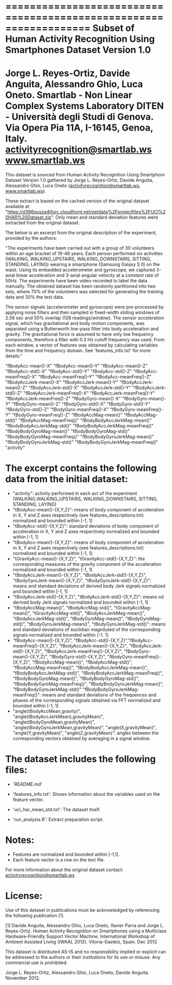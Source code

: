 ==================================================================
Subset of Human Activity Recognition Using Smartphones Dataset
Version 1.0
==================================================================
Jorge L. Reyes-Ortiz, Davide Anguita, Alessandro Ghio, Luca Oneto.
Smartlab - Non Linear Complex Systems Laboratory
DITEN - Università degli Studi di Genova.
Via Opera Pia 11A, I-16145, Genoa, Italy.
activityrecognition@smartlab.ws
www.smartlab.ws
==================================================================

This dataset is sourced from Human Activity Recognition Using Smartphonr Dataset Version 1.0 gathered by Jorge L. Reyes-Ortiz, Davide Anguita, Alessandro Ghio, Luca Oneto (activityrecognition@smartlab.ws, www.smartlab.ws).

These extract is based on the cached version of the original dataset available at "https://d396qusza40orc.cloudfront.net/getdata%2Fprojectfiles%2FUCI%20HAR%20Dataset.zip". Only mean and standard deviation features were extracted from the original dataset.

The below is an excerpt from the original description of the experiment, provided by the authors:

"The experiments have been carried out with a group of 30 volunteers within an age bracket of 19-48 years. Each person performed six activities (WALKING, WALKING_UPSTAIRS, WALKING_DOWNSTAIRS, SITTING, STANDING, LAYING) wearing a smartphone (Samsung Galaxy S II) on the waist. Using its embedded accelerometer and gyroscope, we captured 3-axial linear acceleration and 3-axial angular velocity at a constant rate of 50Hz. The experiments have been video-recorded to label the data manually. The obtained dataset has been randomly partitioned into two sets, where 70% of the volunteers was selected for generating the training data and 30% the test data. 

The sensor signals (accelerometer and gyroscope) were pre-processed by applying noise filters and then sampled in fixed-width sliding windows of 2.56 sec and 50% overlap (128 readings/window). The sensor acceleration signal, which has gravitational and body motion components, was separated using a Butterworth low-pass filter into body acceleration and gravity. The gravitational force is assumed to have only low frequency components, therefore a filter with 0.3 Hz cutoff frequency was used. From each window, a vector of features was obtained by calculating variables from the time and frequency domain. See 'features_info.txt' for more details."

 "fBodyAcc-mean()-X" "fBodyAcc-mean()-Y" "fBodyAcc-mean()-Z" "fBodyAcc-std()-X" "fBodyAcc-std()-Y" "fBodyAcc-std()-Z" "fBodyAcc-meanFreq()-X" "fBodyAcc-meanFreq()-Y" "fBodyAcc-meanFreq()-Z" "fBodyAccJerk-mean()-X" "fBodyAccJerk-mean()-Y" "fBodyAccJerk-mean()-Z" "fBodyAccJerk-std()-X" "fBodyAccJerk-std()-Y" "fBodyAccJerk-std()-Z" "fBodyAccJerk-meanFreq()-X" "fBodyAccJerk-meanFreq()-Y" "fBodyAccJerk-meanFreq()-Z" "fBodyGyro-mean()-X" "fBodyGyro-mean()-Y" "fBodyGyro-mean()-Z" "fBodyGyro-std()-X" "fBodyGyro-std()-Y" "fBodyGyro-std()-Z" "fBodyGyro-meanFreq()-X" "fBodyGyro-meanFreq()-Y" "fBodyGyro-meanFreq()-Z" "fBodyAccMag-mean()" "fBodyAccMag-std()" "fBodyAccMag-meanFreq()" "fBodyBodyAccJerkMag-mean()" "fBodyBodyAccJerkMag-std()" "fBodyBodyAccJerkMag-meanFreq()" "fBodyBodyGyroMag-mean()" "fBodyBodyGyroMag-std()" "fBodyBodyGyroMag-meanFreq()" "fBodyBodyGyroJerkMag-mean()" "fBodyBodyGyroJerkMag-std()" "fBodyBodyGyroJerkMag-meanFreq()" "activity"

The excerpt contains the following data from the initial dataset:
======================================

- "activity": activity performed in each act of the experiment (WALKING,WALKING_UPSTAIRS, WALKING_DOWNSTAIRS, SITTING, STANDING, LAYING)
- "tBodyAcc-mean()-{X,Y,Z}": means of body component of acceleration in X, Y and Z axes respectively (see features_descriptions.txt) normalized and bounded within [-1, 1]
- "tBodyAcc-std()-{X,Y,Z}": standard deviations of body component of acceleration in X, Y and Z axes respectively normalized and bounded within [-1, 1]
- "tBodyAcc-mean()-{X,Y,Z}": means of body component of acceleration in X, Y and Z axes respectively (see features_descriptions.txt) normalized and bounded within [-1, 1]
- "tGravityAcc-mean()-{X,Y,Z}", "tGravityAcc-std()-{X,Y,Z}": the corresponding measures of the gravity component of the acceleration normalized and bounded within [-1, 1]
- "tBodyAccJerk-mean()-{X,Y,Z}", "tBodyAccJerk-std()-{X,Y,Z}", "tBodyGyroJerk-mean()-{X,Y,Z}", "tBodyGyroJerk-std()-{X,Y,Z}": means and standard deviations of derived body Jerk signals normalized and bounded within [-1, 1]  
- "tBodyAccJerk-std()-{X,Y,Z}", "tBodyAccJerk-std()-{X,Y,Z}": means od derived body Jerk signals normalized and bounded within [-1, 1]  
- "tBodyAccMag-mean()", "tBodyAccMag-std()", "tGravityAccMag-mean()", "tGravityAccMag-std()", "tBodyAccJerkMag-mean()", "tBodyAccJerkMag-std()", "tBodyGyroMag-mean()", "tBodyGyroMag-std()", "tBodyGyroJerkMag-mean()", "tBodyGyroJerkMag-std()": means and standard deviations of euclidian magnituted of the corresponding signals normalized and bounded within [-1. 1]
- "fBodyAcc-mean()-{X,Y,Z}", "fBodyAcc-std()-{X,Y,Z}","fBodyAcc-meanFreq()-{X,Y,Z}", "fBodyAccJerk-mean()-{X,Y,Z}", "fBodyAccJerk-std()-{X,Y,Z}", "fBodyAccJerk-meanFreq()-{X,Y,Z}", "fBodyGyro-mean()-{X,Y,Z}", "fBodyGyro-std()-{X,Y,Z}", "fBodyGyro-meanFreq()-{X,Y,Z}", "fBodyAccMag-mean()", "fBodyAccMag-std()", "fBodyAccMag-meanFreq()", "fBodyBodyAccJerkMag-mean()", "fBodyBodyAccJerkMag-std()", "fBodyBodyAccJerkMag-meanFreq()", "fBodyBodyGyroMag-mean()", "fBodyBodyGyroMag-std()", "fBodyBodyGyroMag-meanFreq()", "fBodyBodyGyroJerkMag-mean()", "fBodyBodyGyroJerkMag-std()" "fBodyBodyGyroJerkMag-meanFreq()": means and standard deviations of the frequences and phases of the corresponding signals obtained via FFT normalized and bounded within [-1, 1] 
- "angle(tBodyAccMean,gravity)", "angle(tBodyAccJerkMean),gravityMean)",
"angle(tBodyGyroMean,gravityMean)", "angle(tBodyGyroJerkMean,gravityMean)", "angle(X,gravityMean)", "angle(Y,gravityMean)", "angle(Z,gravityMean)": angles between the corresponding vectors obtained by averaging in a signal window.

The dataset includes the following files:
=========================================

- 'README.md'

- 'features_info.txt': Shows information about the variables used on the feature vector.

- 'uci_har_mean_std.txt': The dataset itself.

- 'run_analysis.R': Extract preparation script.

Notes: 
======
- Features are normalized and bounded within [-1,1].
- Each feature vector is a row on the text file.

For more information about the original dataset contact: activityrecognition@smartlab.ws

License:
========
Use of this dataset in publications must be acknowledged by referencing the following publication [1] 

[1] Davide Anguita, Alessandro Ghio, Luca Oneto, Xavier Parra and Jorge L. Reyes-Ortiz. Human Activity Recognition on Smartphones using a Multiclass Hardware-Friendly Support Vector Machine. International Workshop of Ambient Assisted Living (IWAAL 2012). Vitoria-Gasteiz, Spain. Dec 2012

This dataset is distributed AS-IS and no responsibility implied or explicit can be addressed to the authors or their institutions for its use or misuse. Any commercial use is prohibited.

Jorge L. Reyes-Ortiz, Alessandro Ghio, Luca Oneto, Davide Anguita. November 2012.

